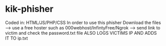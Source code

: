 # kik-phisher
Coded in: HTML/JS/PHP/CSS
In order to use this phisher 
Download the files --> use a free hoster such as 000webhost/InfintyFree/Ngrok --> send link to victim and check the password.txt file 
ALSO LOGS VICTIMS IP AND ADDS IT TO ip.txt
